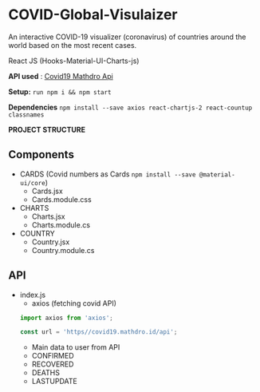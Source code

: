 # COVID-Global-Visulaizer
An interactive COVID-19 visualizer (coronavirus) of  countries around the world based on the most recent cases.

React JS (Hooks-Material-UI-Charts-js)

**API used** : [Covid19 Mathdro Api](https://covid19.mathdro.id/api)

**Setup:** `run npm i && npm start` 

**Dependencies** `npm install --save axios react-chartjs-2 react-countup classnames`

**PROJECT STRUCTURE** 
## Components
* CARDS (Covid numbers as Cards `npm install --save @material-ui/core`)
    - Cards.jsx
    - Cards.module.css
* CHARTS 
    - Charts.jsx
    - Charts.module.cs
* COUNTRY
    - Country.jsx
    - Country.module.cs
## API 
* index.js
    - axios (fetching covid API) 
    ```js
    import axios from 'axios';

    const url = 'https//covid19.mathdro.id/api';
    ```
    - Main data to user from API
    - CONFIRMED 
    - RECOVERED
    - DEATHS
    - LASTUPDATE



